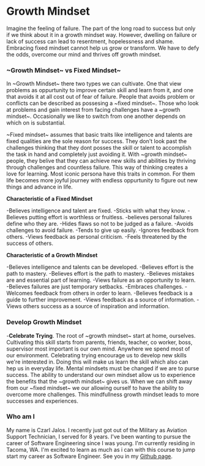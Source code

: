 # Growth Mindset

  Imagine the feeling of failure. The part of the long road to success but only if we think about it in a growth mindset way. However, dwelling on failure or lack of success can lead to resentment, hopelessness and shame. Embracing fixed mindset cannot help us grow or transform. We have to defy the odds, overcome our mind and thrives off growth mindset. 



### ~Growth Mindset~ **vs** Fixed Mindset~

  In ~Growth Mindset~ there two types we can cultivate. One that view problems as oppurtunity to improve certain skill and learn from it, and one that avoids it at all cost out of fear of failure. People that avoids problem or conflicts can be described as possesing a ~fixed mindset~. Those who look at problems and gain interest from facing challenges have a ~growth mindset~. Occasionally we like to switch from one another depends on which on is substantial.

  ~Fixed mindset~ assumes that basic traits like intelligence and talents are fixed qualities are the sole reason for success. They don't look past the challenges thinking that they dont posses the skill or talent to accomplish the task in hand and completely just avoiding it. With ~growth mindset~ people, they belive that they can achieve new skills and abilities by thriving through challenges and countless failure. This way of thinking creates a love for learning. Most iconic persona have this traits in common. For them life becomes more joyful journey with endless oppurtunity to figure out new things and advance in life.
 
**Characteristic of a Fixed Mindset**               

-Believes intelligence and talent are fixed.
-Sticks with what they know.
-Believes putting effort is worthless or fruitless.
-believes personal failures define who they are.
-Hides flaws so not to be judged as a failure.
-Avoids challenges to avoid failure.
-Tends to give up easily.
-Ignores feedback from others.
-Views feedback as personal criticism.
-Feels threatened by the success of others.

**Characteristic of a Growth Mindset**

-Believes intelligence and talents can be developed.
-Believes effort is the path to mastery.
-Believes effort is the path to mastery.
-Believes mistakes are and essential part of learning.
-Views failure as an opportunity to learn.
-Believes failures are just temporary setbacks.
-Embraces challenges.
-Welcomes feedback from others in order to learn.
-Believes feedback is a guide to further improvement.
-Views feedback as a source of information.
-Views others success as a source of inspiration and information.

### Develop Growth Mindset
  
  -**Celebrate Trying**. The root of ~growth mindset~ start at home, ourselves. Cultivating this skill starts from parents, friends, teacher, co worker, boss, supervisor most important is our own mind. Anywhere we spend most of our environment. Celebrating trying encourage us to develop new skills we're interested in. Doing this will make us learn the skill which also can hep us in everyday life. Mental mindsets must be changed if we are to purse success. The ability to understand our own mindset allow us to experience the benefits that the ~growth mindset~ gives us. When we can shift away from our ~fixed mindset~ we our allowing ourself to have the ability to overcome more challenges. This mindfullness growth mindset leads to more successes and experiences.
  
  
  
### Who am I

  My name is Czarl Jalos. I recently just got out of the Military as Aviation Support Technician, I served for 8 years. I've been wanting to pursue the career of Software Engineering since I was young. I'm currently residing in Tacoma, WA. I'm excited to learn as much as i can with this course to jump start my career as Software Engineer. See you in my [Github page](https://github.com/cfJalos).


